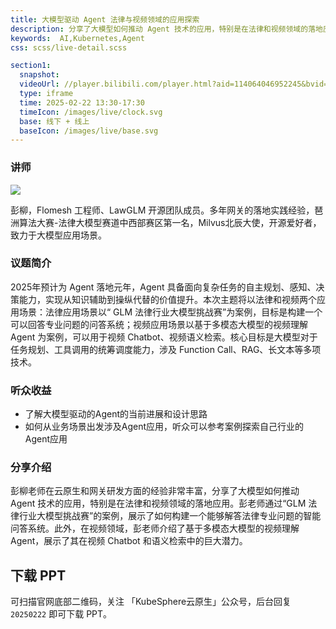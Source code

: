 ```yaml
---
title: 大模型驱动 Agent 法律与视频领域的应用探索
description: 分享了大模型如何推动 Agent 技术的应用，特别是在法律和视频领域的落地应用。
keywords:  AI,Kubernetes,Agent 
css: scss/live-detail.scss

section1:
  snapshot: 
  videoUrl: //player.bilibili.com/player.html?aid=114064046952245&bvid=BV1fwPveAEC5&cid=28570816448&page=1&high_quality=1   
  type: iframe
  time: 2025-02-22 13:30-17:30
  timeIcon: /images/live/clock.svg
  base: 线下 + 线上
  baseIcon: /images/live/base.svg
---
```


### 讲师


![](https://pek3b.qingstor.com/kubesphere-community/images/IMG_2813.JPG)

彭柳，Flomesh 工程师、LawGLM 开源团队成员。多年网关的落地实践经验，琶洲算法大赛-法律大模型赛道中西部赛区第一名，Milvus北辰大使，开源爱好者，致力于大模型应用场景。

### 议题简介

2025年预计为 Agent 落地元年，Agent 具备面向复杂任务的自主规划、感知、决策能力，实现从知识辅助到操纵代替的价值提升。本次主题将以法律和视频两个应用场景：法律应用场景以“ GLM 法律行业大模型挑战赛”为案例，目标是构建一个可以回答专业问题的问答系统；视频应用场景以基于多模态大模型的视频理解 Agent 为案例，可以用于视频 Chatbot、视频语义检索。核心目标是大模型对于任务规划、工具调用的统筹调度能力，涉及 Function Call、RAG、长文本等多项技术。

### 听众收益

- 了解大模型驱动的Agent的当前进展和设计思路
- 如何从业务场景出发涉及Agent应用，听众可以参考案例探索自己行业的Agent应用

### 分享介绍

彭柳老师在云原生和网关研发方面的经验非常丰富，分享了大模型如何推动 Agent 技术的应用，特别是在法律和视频领域的落地应用。彭老师通过“GLM 法律行业大模型挑战赛”的案例，展示了如何构建一个能够解答法律专业问题的智能问答系统。此外，在视频领域，彭老师介绍了基于多模态大模型的视频理解 Agent，展示了其在视频 Chatbot 和语义检索中的巨大潜力。


## 下载 PPT

可扫描官网底部二维码，关注 「KubeSphere云原生」公众号，后台回复 `20250222` 即可下载 PPT。
